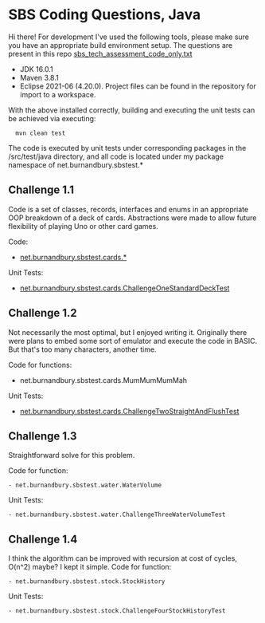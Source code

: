 # SBS Coding Questions, Java
Hi there! For development I've used the following tools, please make sure you have
an appropriate build environment setup. The questions are present in this repo
 [sbs_tech_assessment_code_only.txt](src/main/java/net/burnandbury/sbstest/doc-files/sbs_tech_assessment_code_only.txt)


- JDK 16.0.1
- Maven 3.8.1
- Eclipse 2021-06 (4.20.0). Project files can be found in the repository for import to a workspace.

With the above installed correctly, building and executing the unit tests can be achieved via executing:

```
  mvn clean test
```

The code is executed by unit tests under corresponding packages in the /src/test/java directory,
and all code is located under my package namespace of net.burnandbury.sbstest.*

## Challenge 1.1
Code is a set of classes, records, interfaces and enums in an appropriate OOP breakdown of 
a deck of cards. Abstractions were made to allow future flexibility of playing Uno or other card games.

Code:
- [net.burnandbury.sbstest.cards.*](src/main/java/net/burnandbury/sbstest/cards)

Unit Tests:
- [net.burnandbury.sbstest.cards.ChallengeOneStandardDeckTest](src/test/java/net/burnandbury/sbstest/cards/ChallengeOneStandardDeckTest.java)

## Challenge 1.2
Not necessarily the most optimal, but I enjoyed writing it. Originally there were plans to embed some sort
of emulator and execute the code in BASIC. But that's too many characters, another time.

Code for functions:
- net.burnandbury.sbstest.cards.MumMumMumMah

Unit Tests:
- [net.burnandbury.sbstest.cards.ChallengeTwoStraightAndFlushTest](src/test/java/net/burnandbury/sbstest/cards/ChallengeTwoStraightAndFlushTest.java)

## Challenge 1.3
Straightforward solve for this problem.

Code for function:
```
- net.burnandbury.sbstest.water.WaterVolume
```

Unit Tests:
```
- net.burnandbury.sbstest.water.ChallengeThreeWaterVolumeTest
```

## Challenge 1.4
I think the algorithm can be improved with recursion at cost of cycles, O(n^2) maybe? I kept it simple.
Code for function:
```
- net.burnandbury.sbstest.stock.StockHistory
```

Unit Tests:
```
- net.burnandbury.sbstest.stock.ChallengeFourStockHistoryTest
```
